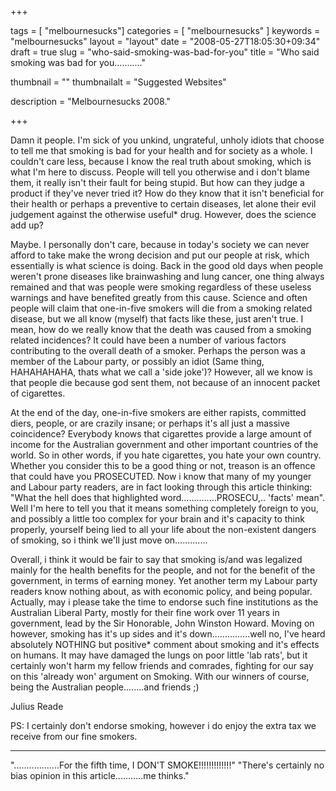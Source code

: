 
+++

tags = [ "melbournesucks"]
categories = [ "melbournesucks" ]
keywords = "melbournesucks"
layout = "layout"
date = "2008-05-27T18:05:30+09:34"
draft = true
slug = "who-said-smoking-was-bad-for-you"
title = "Who said smoking was bad for you..........."

thumbnail = ""
thumbnailalt = "Suggested Websites"

description = "Melbournesucks 2008."

+++

Damn it people. I'm sick of you unkind, ungrateful, unholy idiots that choose to tell me that smoking is bad for your health and for society as a whole. I couldn't care less, because I know the real truth about smoking, which is what I'm here to discuss. People will tell you otherwise and i don't blame them, it really isn't their fault for being stupid. But how can they judge a product if they've never tried it? How do they know that it isn't beneficial for their health or perhaps a preventive to certain diseases, let alone their evil judgement against the otherwise useful* drug. However, does the science add up?

Maybe. I personally don't care, because in today's society we can never afford to take make the wrong decision and put our people at risk, which essentially is what science is doing. Back in the good old days when people weren't prone diseases like brainwashing and lung cancer, one thing always remained and that was people were smoking regardless of these useless warnings and have benefited greatly from this cause. Science and often people will claim that one-in-five smokers will die from a smoking related disease, but we all know (myself) that facts like these, just aren't true. I mean, how do we really know that the death was caused from a smoking related incidences? It could have been a number of various factors contributing to the overall death of a smoker. Perhaps the person was a member of the Labour party, or possibly an idiot (Same thing, HAHAHAHAHA, thats what we call a 'side joke')? However, all we know is that people die because god sent them, not because of an innocent packet of cigarettes.

At the end of the day, one-in-five smokers are either rapists, committed diers, people, or are crazily insane; or perhaps it's all just a massive coincidence? Everybody knows that cigarettes provide a large amount of income for the Australian government and other important countries of the world. So in other words, if you hate cigarettes, you hate your own country. Whether you consider this to be a good thing or not, treason is an offence that could have you PROSECUTED. Now i know that many of my younger and Labour party readers, are in fact looking through this article thinking: "What the hell does that highlighted word..............PROSECU,.. 'facts' mean". Well I'm here to tell you that it means something completely foreign to you, and possibly a little too complex for your brain and it's capacity to think properly, yourself being lied to all your life about the non-existent dangers of smoking, so i think we'll just move on.............

Overall, i think it would be fair to say that smoking is/and was legalized mainly for the health benefits for the people, and not for the benefit of the government, in terms of earning money. Yet another term my Labour party readers know nothing about, as with economic policy, and being popular. Actually, may i please take the time to endorse such fine institutions as the Australian Liberal Party, mostly for their fine work over 11 years in government, lead by the Sir Honorable, John Winston Howard. Moving on however, smoking has it's up sides and it's down...............well no, I've heard absolutely NOTHING but positive* comment about smoking and it's effects on humans. It may have damaged the lungs on poor little 'lab rats', but it certainly won't harm my fellow friends and comrades, fighting for our say on this 'already won' argument on Smoking. With our winners of course, being the Australian people........and friends ;)

Julius Reade

PS: I certainly don't endorse smoking, however i do enjoy the extra tax we receive from our fine smokers.
___________________________________________________

"..................For the fifth time, I DON'T SMOKE!!!!!!!!!!!!!" "There's certainly no bias opinion in this article...........me thinks." 